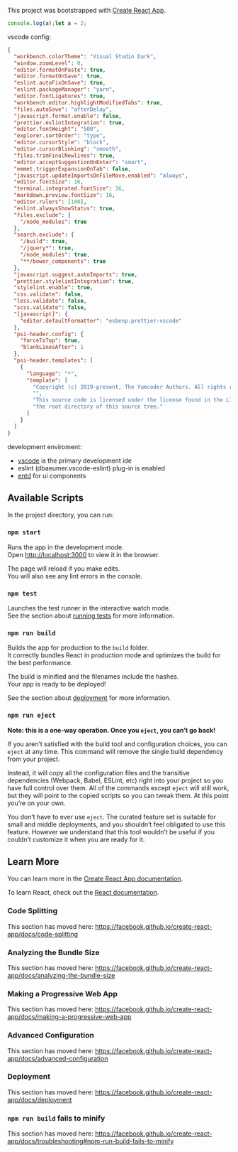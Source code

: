 This project was bootstrapped with [Create React App](https://github.com/facebook/create-react-app).

```javascript
console.log(a);let a = 2;
```

vscode config:

```json
{
  "workbench.colorTheme": "Visual Studio Dark",
  "window.zoomLevel": 0,
  "editor.formatOnPaste": true,
  "editor.formatOnSave": true,
  "eslint.autoFixOnSave": true,
  "eslint.packageManager": "yarn",
  "editor.fontLigatures": true,
  "workbench.editor.highlightModifiedTabs": true,
  "files.autoSave": "afterDelay",
  "javascript.format.enable": false,
  "prettier.eslintIntegration": true,
  "editor.fontWeight": "500",
  "explorer.sortOrder": "type",
  "editor.cursorStyle": "block",
  "editor.cursorBlinking": "smooth",
  "files.trimFinalNewlines": true,
  "editor.acceptSuggestionOnEnter": "smart",
  "emmet.triggerExpansionOnTab": false,
  "javascript.updateImportsOnFileMove.enabled": "always",
  "editor.fontSize": 16,
  "terminal.integrated.fontSize": 16,
  "markdown.preview.fontSize": 16,
  "editor.rulers": [100],
  "eslint.alwaysShowStatus": true,
  "files.exclude": {
    "/node_modules": true
  },
  "search.exclude": {
    "/build": true,
    "/jquery*": true,
    "/node_modules": true,
    "**/bower_components": true
  },
  "javascript.suggest.autoImports": true,
  "prettier.stylelintIntegration": true,
  "stylelint.enable": true,
  "css.validate": false,
  "less.validate": false,
  "scss.validate": false,
  "[javascript]": {
    "editor.defaultFormatter": "esbenp.prettier-vscode"
  },
  "psi-header.config": {
    "forceToTop": true,
    "blankLinesAfter": 1
  },
  "psi-header.templates": [
    {
      "language": "*",
      "template": [
        "Copyright (c) 2019-present, The Yumcoder Authors. All rights reserved.",
        "",
        "This source code is licensed under the license found in the LICENSE file in",
        "the root directory of this source tree."
      ]
    }
  ]
}
```

development enviroment:

- [vscode](https://code.visualstudio.com/) is the primary development ide
- eslint (dbaeumer.vscode-eslint) plug-in is enabled
- [entd](https://ant.design) for ui components

## Available Scripts

In the project directory, you can run:

### `npm start`

Runs the app in the development mode.<br>
Open [http://localhost:3000](http://localhost:3000) to view it in the browser.

The page will reload if you make edits.<br>
You will also see any lint errors in the console.

### `npm test`

Launches the test runner in the interactive watch mode.<br>
See the section about [running tests](https://facebook.github.io/create-react-app/docs/running-tests) for more information.

### `npm run build`

Builds the app for production to the `build` folder.<br>
It correctly bundles React in production mode and optimizes the build for the best performance.

The build is minified and the filenames include the hashes.<br>
Your app is ready to be deployed!

See the section about [deployment](https://facebook.github.io/create-react-app/docs/deployment) for more information.

### `npm run eject`

**Note: this is a one-way operation. Once you `eject`, you can’t go back!**

If you aren’t satisfied with the build tool and configuration choices, you can `eject` at any time. This command will remove the single build dependency from your project.

Instead, it will copy all the configuration files and the transitive dependencies (Webpack, Babel, ESLint, etc) right into your project so you have full control over them. All of the commands except `eject` will still work, but they will point to the copied scripts so you can tweak them. At this point you’re on your own.

You don’t have to ever use `eject`. The curated feature set is suitable for small and middle deployments, and you shouldn’t feel obligated to use this feature. However we understand that this tool wouldn’t be useful if you couldn’t customize it when you are ready for it.

## Learn More

You can learn more in the [Create React App documentation](https://facebook.github.io/create-react-app/docs/getting-started).

To learn React, check out the [React documentation](https://reactjs.org/).

### Code Splitting

This section has moved here: https://facebook.github.io/create-react-app/docs/code-splitting

### Analyzing the Bundle Size

This section has moved here: https://facebook.github.io/create-react-app/docs/analyzing-the-bundle-size

### Making a Progressive Web App

This section has moved here: https://facebook.github.io/create-react-app/docs/making-a-progressive-web-app

### Advanced Configuration

This section has moved here: https://facebook.github.io/create-react-app/docs/advanced-configuration

### Deployment

This section has moved here: https://facebook.github.io/create-react-app/docs/deployment

### `npm run build` fails to minify

This section has moved here: https://facebook.github.io/create-react-app/docs/troubleshooting#npm-run-build-fails-to-minify
